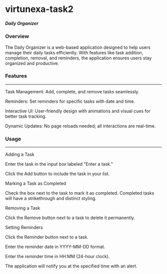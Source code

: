 # virtunexa-task2
##### Daily Organizer
### Overview

The Daily Organizer is a web-based application designed to help users manage their daily tasks efficiently. With features like task addition, completion, removal, and reminders, the application ensures users stay organized and productive.

### Features
___
Task Management: Add, complete, and remove tasks seamlessly.

Reminders: Set reminders for specific tasks with date and time.

Interactive UI: User-friendly design with animations and visual cues for better task tracking.

Dynamic Updates: No page reloads needed; all interactions are real-time.

### Usage
___
Adding a Task

Enter the task in the input box labeled "Enter a task."

Click the Add button to include the task in your list.

Marking a Task as Completed

Check the box next to the task to mark it as completed. Completed tasks will have a strikethrough and distinct styling.

Removing a Task

Click the Remove button next to a task to delete it permanently.

Setting Reminders

Click the Reminder button next to a task.

Enter the reminder date in YYYY-MM-DD format.

Enter the reminder time in HH:MM (24-hour clock).

The application will notify you at the specified time with an alert.


